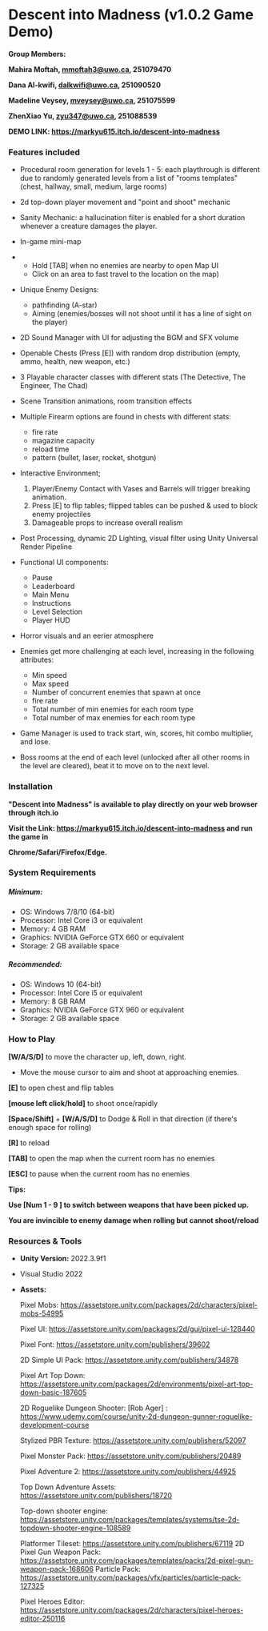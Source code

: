 



# Descent into Madness (v1.0.2 Game Demo)

**Group  Members:** 

**Mahira Moftah, mmoftah3@uwo.ca, 251079470**

**Dana Al-kwifi, dalkwifi@uwo.ca, 251090520**

**Madeline Veysey, mveysey@uwo.ca, 251075599**

**ZhenXiao Yu, zyu347@uwo.ca, 251088539**

**DEMO LINK: https://markyu615.itch.io/descent-into-madness**



### **Features included** 

- Procedural room generation for levels 1 - 5: each playthrough is different due to randomly generated levels from a list of "rooms templates" (chest, hallway, small, medium, large rooms)
- 2d top-down player movement and "point and shoot" mechanic 
- Sanity Mechanic: a hallucination filter is enabled for a short duration whenever a creature damages the player. 
- In-game mini-map
- 	-  Hold [TAB] when no enemies are nearby to open Map UI 
  	-  Click on an area to fast travel to the location on the map)
- Unique Enemy Designs: 
  - pathfinding (A-star)
  - Aiming (enemies/bosses will not shoot until it has a line of sight on the player)
- 2D Sound Manager with UI for adjusting the BGM and SFX volume 
- Openable Chests (Press [E]) with random drop distribution (empty, ammo, health, new weapon, etc.)
- 3 Playable character classes with different stats (The Detective, The Engineer, The Chad)
- Scene Transition animations, room transition effects 
- Multiple Firearm options are found in chests with different stats: 
  - fire rate 
  - magazine capacity 
  - reload time
  - pattern (bullet, laser, rocket, shotgun)
- Interactive Environment; 
  1. Player/Enemy Contact with Vases and Barrels will trigger breaking animation.
  2. Press [E] to flip tables; flipped tables can be pushed & used to block enemy projectiles
  3. Damageable props  to increase overall realism

- Post Processing, dynamic 2D Lighting, visual filter using Unity Universal Render Pipeline

- Functional UI components: 
  - Pause
  - Leaderboard 
  - Main Menu 
  -  Instructions 
  -  Level Selection
  - Player HUD 

- Horror visuals and an eerier atmosphere 

- Enemies get more challenging at each level, increasing in the following attributes:
  - Min speed
  - Max speed 
  - Number of concurrent enemies that spawn at once
  - fire rate
  - Total  number of min enemies for each room type 
  - Total number of max enemies for each room type 

- Game Manager is used to track start, win, scores, hit combo multiplier, and lose.

- Boss rooms at the end of each level (unlocked after all other rooms in the level are cleared), beat it to move on to the next level.



### Installation

**"Descent into Madness" is available to play directly on your web browser through itch.io**

**Visit the  Link: https://markyu615.itch.io/descent-into-madness and run the game in** 

**Chrome/Safari/Firefox/Edge.**



### System Requirements

##### Minimum:

- OS: Windows 7/8/10 (64-bit)
- Processor: Intel Core i3 or equivalent
- Memory: 4 GB RAM
- Graphics: NVIDIA GeForce GTX 660 or equivalent
- Storage: 2 GB available space

##### Recommended:

- OS: Windows 10 (64-bit)
- Processor: Intel Core i5 or equivalent
- Memory: 8 GB RAM
- Graphics: NVIDIA GeForce GTX 960 or equivalent
- Storage: 2 GB available space

### How to Play

**[W/A/S/D]** to move the character up, left, down, right.

- Move the mouse cursor to aim and shoot at approaching enemies.

**[E]** to open chest and flip tables

**[mouse left click/hold]**  to shoot once/rapidly

**[Space/Shift]** + **[W/A/S/D]** to Dodge & Roll in that direction (if there's enough space for rolling)

**[R]** to reload     

**[TAB]** to open the map when the current room has no enemies 

**[ESC]** to pause when the current  room has no enemies 



**Tips:** 

**Use [Num 1 - 9 ] to switch between weapons that have been picked up.** 

**You are invincible to enemy damage when rolling but cannot shoot/reload** 



### Resources & Tools

- **Unity Version:** 2022.3.9f1

- Visual Studio 2022

- **Assets:** 

  Pixel Mobs: https://assetstore.unity.com/packages/2d/characters/pixel-mobs-54995

  Pixel UI: https://assetstore.unity.com/packages/2d/gui/pixel-ui-128440

  Pixel Font: https://assetstore.unity.com/publishers/39602

  2D Simple UI Pack: https://assetstore.unity.com/publishers/34878

  Pixel Art Top Down: https://assetstore.unity.com/packages/2d/environments/pixel-art-top-down-basic-187605

  2D Roguelike Dungeon Shooter: [Rob Ager] : https://www.udemy.com/course/unity-2d-dungeon-gunner-roguelike-development-course

  Stylized PBR Texture: https://assetstore.unity.com/publishers/52097

  Pixel Monster Pack: https://assetstore.unity.com/publishers/20489

  Pixel Adventure 2: https://assetstore.unity.com/publishers/44925

  Top Down Adventure Assets: https://assetstore.unity.com/publishers/18720

  Top-down shooter engine: https://assetstore.unity.com/packages/templates/systems/tse-2d-topdown-shooter-engine-108589

  Platformer Tileset: https://assetstore.unity.com/publishers/67119
  2D Pixel Gun Weapon Pack: https://assetstore.unity.com/packages/templates/packs/2d-pixel-gun-weapon-pack-168606
  Particle Pack: https://assetstore.unity.com/packages/vfx/particles/particle-pack-127325

  Pixel Heroes Editor: https://assetstore.unity.com/packages/2d/characters/pixel-heroes-editor-250116



